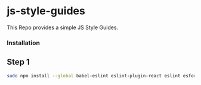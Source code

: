 # js-style-guides
This Repo provides a simple JS Style Guides.

### Installation

## Step 1
```bash
sudo npm install --global babel-eslint eslint-plugin-react eslint esformatter esformatter-add-trailing-commas esformatter-quote-props esformatter-semicolons esformatter-spaced-lined-comment
```
